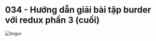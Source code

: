 # 034 - Hướng dẫn giải bài tập burder với redux phần 3 (cuối)    

![Imgur](https://i.imgur.com/xkieqOd.png)  